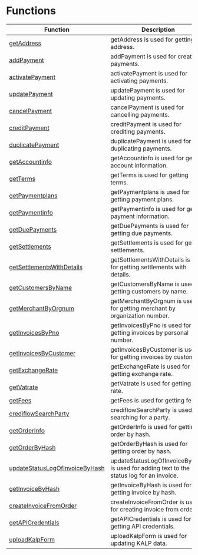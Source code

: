# Functions

<include from="Snippets-PaymentAPI.md" element-id="snippet-header"></include>

| Function                                                            | Description                                                                              |
|---------------------------------------------------------------------|------------------------------------------------------------------------------------------|
| [getAddress](getAddress.md)                                         | getAddress is used for getting address.                                                  |
| [addPayment](addPayment.md)                                         | addPayment is used for creating payments.                                                |
| [activatePayment](activatePayment.md)                               | activatePayment is used for activating payments.                                         |
| [updatePayment](updatePayment.md)                                   | updatePayment is used for updating payments.                                             |
| [cancelPayment](cancelPayment.md)                                   | cancelPayment is used for cancelling payments.                                           |
| [creditPayment](creditPayment.md)                                   | creditPayment is used for crediting payments.                                            |
| [duplicatePayment](duplicatePayment.md)                                     | duplicatePayment is used for duplicating payments.                                       |
| [getAccountinfo](getAccountinfo.md)                                 | getAccountinfo is used for getting account information.                                  |
| [getTerms](getTerms.md)                                             | getTerms is used for getting terms.                                                      |
| [getPaymentplans](getPaymentplans.md)                               | getPaymentplans is used for getting payment plans.                                       |
| [getPaymentinfo](getPaymentinfo.md)                                 | getPaymentinfo is used for getting payment information.                                  |
| [getDuePayments](getDuePayments.md)                                 | getDuePayments is used for getting due payments.                                         |
| [getSettlements](getSettlements.md)                                 | getSettlements is used for getting settlements.                                          |
| [getSettlementsWithDetails](getSettlementsWithDetails.md)           | getSettlementsWithDetails is used for getting settlements with details.                  |
| [getCustomersByName](getCustomersByName.md)                         | getCustomersByName is used for getting customers by name.                                |
| [getMerchantByOrgnum](getMerchantByOrgnum.md)                       | getMerchantByOrgnum is used for getting merchant by organization number.                 |
| [getInvoicesByPno](getInvoicesByPno.md)                             | getInvoicesByPno is used for getting invoices by personal number.                        |
| [getInvoicesByCustomer](getInvoicesByCustomer.md)                   | getInvoicesByCustomer is used for getting invoices by customer.                          |
| [getExchangeRate](getExchangeRate.md)                               | getExchangeRate is used for getting exchange rate.                                       |
| [getVatrate](getVatrate.md)                                         | getVatrate is used for getting VAT rate.                                                 |
| [getFees](getFees.md)                                               | getFees is used for getting fees.                                                        |
| [crediflowSearchParty](crediflowSearchParty.md)                     | crediflowSearchParty is used for searching for a party.                                  |
| [getOrderInfo](getOrderInfo.md)                                     | getOrderInfo is used for getting order by hash.                                          |
| [getOrderByHash](getOrderByHash.md)                                 | getOrderByHash is used for getting order by hash.                                        |
| [updateStatusLogOfInvoiceByHash](updateStatusLogOfInvoiceByHash.md) | updateStatusLogOfInvoiceByHash is used for adding text to the status log for an invoice. |
| [getInvoiceByHash](getInvoiceByHash.md)                             | getInvoiceByHash is used for getting invoice by hash.                                    |
| [createInvoiceFromOrder](createInvoiceFromOrder.md)                 | createInvoiceFromOrder is used for creating invoice from order.                          |
| [getAPICredentials](getAPICredentials.md)                           | getAPICredentials is used for getting API credentials.                                   |
| [uploadKalpForm](uploadKalpForm.md)                                 | uploadKalpForm is used for updating KALP data.                                           |
